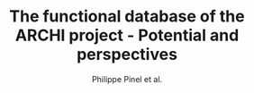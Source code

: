 ---
cat: ciel
subcat: neurophysics
bestof: false
author: Philippe Pinel et al.
title: The functional database of the ARCHI project - Potential and perspectives
journal: NeuroImage
year: 2019
type: article
url: https -//linkinghub.elsevier.com/retrieve/pii/S1053811919303428
doi: 10.1016/j.neuroimage.2019.04.056
---